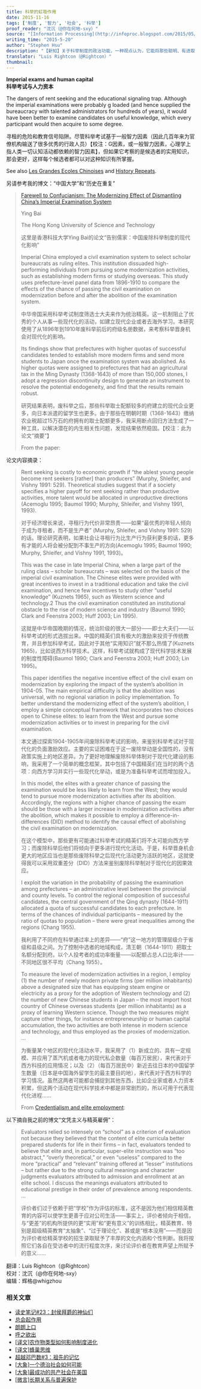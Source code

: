 ```yaml
---
title: 科举的虹吸作用
date: 2015-11-16
tags: ['制度', '智力', '社会', '科举']
proof_reader: "沈沉（@你在何地-sxy）"
source: "[Information Processing](http://infoproc.blogspot.com/2015/05/imperial-exams-and-human-capital.html)"
writing_time: "2015-5-20"
author: "Stephen Hsu"
description: "【新知】关于科举制度的政治功能，一种观点认为，它能将那些聪明、有进取心、因而有望成为社会精英的人筛选出来并纳入体制内，令其效忠于帝权，然而，鉴于科举考试内容的刻板僵化，也有人质疑这一效果，本文介绍的一项研究检验了上述观点，方法颇为巧妙。"
translator: "Luis Rightcon（@Rightcon）"
thumbnail:
---
```


**Imperial exams and human capital**  
**科举考试与人力资本**

The dangers of rent seeking and the educational signaling trap. Although the imperial examinations were probably g loaded (and hence supplied the bureaucracy with talented administrators for hundreds of years), it would have been better to examine candidates on useful knowledge, which every participant would then acquire to some degree.

寻租的危险和教育信号陷阱。尽管科举考试基于一般智力因素（因此几百年来为官僚机构输送了很多优秀的行政人员）【校注：G因素，或一般智力因素，心理学上指人类一切认知活动都依赖的智力因素】，但如果它考察的是候选者的实用知识，那会更好，这样每个候选者都可以对这种知识有所掌握。

See also [Les Grandes Ecoles Chinoises](http://infoproc.blogspot.com/2010/10/les-grandes-ecoles-chinois.html) and [History Repeats](http://infoproc.blogspot.com/2005/03/history-repeats.html).

另请参考我的博文：“中国大学”和“历史在重复”


> [Farewell to Confucianism: The Modernizing Effect of Dismantling China’s Imperial Examination System](http://igov.berkeley.edu/sites/default/files/Ying_Bai_Farewell_to_Confucianism.pdf)
> 
>  Ying Bai
> 
>  The Hong Kong University of Science and Technology
> 
>  这里是香港科技大学Ying Bai的论文“告别儒家：中国废除科举制度的现代化影响”
> 
>  Imperial China employed a civil examination system to select scholar bureaucrats as ruling elites. This institution dissuaded high-performing individuals from pursuing some modernization activities, such as establishing modern firms or studying overseas. This study uses prefecture-level panel data from 1896-1910 to compare the effects of the chance of passing the civil examination on modernization before and after the abolition of the examination system.
> 
>  中华帝国采用科举考试制度筛选士大夫来作为统治精英。这一机制阻止了优秀的个人从事一些现代化的活动，如建立现代企业或者去海外学习。本研究使用了从1896年到1910年废科举前后的府级名册数据，来考察科举晋身机会对现代化的影响。
> 
>  Its findings show that prefectures with higher quotas of successful candidates tended to establish more modern firms and send more students to Japan once the examination system was abolished. As higher quotas were assigned to prefectures that had an agricultural tax in the Ming Dynasty (1368-1643) of more than 150,000 stones, I adopt a regression discontinuity design to generate an instrument to resolve the potential endogeneity, and find that the results remain robust.
> 
>  研究结果表明，废科举之后，那些科举取士配额较多的府建立的现代企业更多，向日本派遣的留学生也更多。由于那些在明朝时期（1368-1643）缴纳农业税超过15万石的府拥有的取士配额更多，我采用断点回归方法生成了一种工具，以解决潜在的内生相关性问题，发现结果依然稳固。【校注：此为论文“摘要”】
> 
>  From the paper:

论文内容摘录：


> Rent seeking is costly to economic growth if “the ablest young people become rent seekers [rather] than producers” (Murphy, Shleifer, and Vishny 1991: 529). Theoretical studies suggest that if a society specifies a higher payoff for rent seeking rather than productive activities, more talent would be allocated in unproductive directions (Acemoglu 1995; Baumol 1990; Murphy, Shleifer, and Vishny 1991, 1993).
> 
>  对于经济增长来说，寻租行为代价非常昂贵——如果“最优秀的年轻人倾向于成为寻租者，而不是生产者” (Murphy, Shleifer, and Vishny 1991: 529) 的话。理论研究表明，如果社会让寻租行为比生产行为获利更多的话，更多有才能的人将会被分配到不事生产的方向(Acemoglu 1995; Baumol 1990; Murphy, Shleifer, and Vishny 1991, 1993)。
> 
>  This was the case in late Imperial China, when a large part of the ruling class – scholar bureaucrats – was selected on the basis of the imperial civil examination. The Chinese elites were provided with great incentives to invest in a traditional education and take the civil examination, and hence few incentives to study other “useful knowledge” (Kuznets 1965), such as Western science and technology.2 Thus the civil examination constituted an institutional obstacle to the rise of modern science and industry (Baumol 1990; Clark and Feenstra 2003; Huff 2003; Lin 1995).
> 
>  这就是中华帝国晚期的情况，统治阶级的很大一部分——即士大夫们——以科举考试的形式选拔出来。中国的精英们具有极大的激励来投资于传统教育，并且参加科举考试，因此对于其他“实用知识”就不那么热情了(Kuznets 1965)，比如说西方科学技术。这样，科举考试就构成了现代科学技术发展的制度性障碍(Baumol 1990; Clark and Feenstra 2003; Huff 2003; Lin 1995)。
> 
>  This paper identifies the negative incentive effect of the civil exam on modernization by exploring the impact of the system’s abolition in 1904-05. The main empirical difficulty is that the abolition was universal, with no regional variation in policy implementation. To better understand the modernizing effect of the system’s abolition, I employ a simple conceptual framework that incorporates two choices open to Chinese elites: to learn from the West and pursue some modernization activities or to invest in preparing for the civil examination.
> 
>  本文通过探索1904-1905年间废除科举考试的影响，来鉴别科举考试对于现代化的负面激励效应。主要的实证困难在于这一废除举动是全国性的，没有政策实施上的地区差异。为了更好地理解废除科举体制对于现代化建设的影响，我采用了一个简单的概念框架，其中包括了中国精英们在当时的两个选项：向西方学习并实行一些现代化举动，或是为准备科举考试而增加投入。
> 
>  In this model, the elites with a greater chance of passing the examination would be less likely to learn from the West; they would tend to pursue more modernization activities after its abolition. Accordingly, the regions with a higher chance of passing the exam should be those with a larger increase in modernization activities after the abolition, which makes it possible to employ a difference-in-differences (DID) method to identify the causal effect of abolishing the civil examination on modernization.
> 
>  在这个模型中，那些更有可能通过科举考试的精英们将不太可能向西方学习；而废除科举后他们将倾向于更多进行现代化活动。于是，科举晋身机会更大的地区应当也是那些废除科举之后现代化活动更为活跃的地区，这就使得我可以采用双重差分（DID）方法来鉴别废除科举制对于现代化的因果效应。
> 
>  I exploit the variation in the probability of passing the examination among prefectures – an administrative level between the provincial and county levels. To control the regional composition of successful candidates, the central government of the Qing dynasty (1644-1911) allocated a quota of successful candidates to each prefecture. In terms of the chances of individual participants – measured by the ratio of quotas to population – there were great inequalities among the regions (Chang 1955).
> 
>  我利用了不同府在科举通过率上的差异——“府”这一地方的管理层级介于省级和县级之间。为了控制中选者的地域构成，清王朝（1644-1911）把取士名额分配到府。以个人投考者的成功率衡量——以配额占总人口比率计——不同地区很不平均（Chang 1955）。
> 
>  To measure the level of modernization activities in a region, I employ (1) the number of newly modern private firms (per million inhabitants) above a designated size that has equipping steam engine or electricity as a proxy for the adoption of Western technology and (2) the number of new Chinese students in Japan – the most import host country of Chinese overseas students (per million inhabitants) as a proxy of learning Western science. Though the two measures might capture other things, for instance entrepreneurship or human capital accumulation, the two activities are both intense in modern science and technology, and thus employed as the proxies of modernization. …
> 
>  为衡量某个地区的现代化活动水平，我采用了（1）新成立的、具有一定规模、并应用了蒸汽机或者电力的现代私企数量（每百万居民），来代表对于西方科技的应用情况；以及（2）（每百万居民中）新近去往日本的中国留学生数量（日本是中国海外留学生的最主要目的地），来代表对于西方科学的学习情况。虽然这两者可能都会捕捉到其他东西，比如企业家或者人力资本积累，但这两个活动在现代科学技术中都是非常剧烈的，所以可用于代表现代化进程……
> 
>  From [Credentialism and elite employment](http://infoproc.blogspot.com/2011/01/credentialism-and-elite-employment.html):

以下摘自我之前的博文“文凭主义与精英雇佣”：


> Evaluators relied so intensely on “school” as a criterion of evaluation not because they believed that the content of elite curricula better prepared students for life in their firms – in fact, evaluators tended to believe that elite and, in particular, super-elite instruction was “too abstract,” “overly theoretical,” or even “useless” compared to the more “practical” and “relevant” training offered at “lesser” institutions – but rather due to the strong cultural meanings and character judgments evaluators attributed to admission and enrollment at an elite school. I discuss the meanings evaluators attributed to educational prestige in their order of prevalence among respondents. …
> 
>  评价者们过于依赖于把“学校”作为评估的标准，这不是因为他们相信精英教育的内容可以使学生更善于应对公司生活——事实上，评价者倾向于相信，与“更差”的机构所提供的更“实用”和“更有意义”的训练相比，精英教育、特别是超级精英教育“太抽象”、“过于理论化”、甚或是“根本没用”——而是因为评价者给精英学校的招生录取赋予了丰厚的文化内涵和个性判断。我将按照它们各自在受访者中的流行程度次序，来讨论评价者在教育声望上所赋予的意义……
> 

翻译：Luis Rightcon（@Rightcon）  
校对：沈沉（@你在何地-sxy）  
编辑：辉格@whigzhou


### 相关文章

* [读史笔记#23：封侯拜爵的神仙们](https://headsalon.org/archives/7495.html "读史笔记#23：封侯拜爵的神仙们")
* [总会起作用](https://headsalon.org/archives/7337.html "总会起作用")
* [朗朗上口](https://headsalon.org/archives/7226.html "朗朗上口")
* [呼之欲出](https://headsalon.org/archives/7107.html "呼之欲出")
* [[译文]农作物类型如何影响制度进化](https://headsalon.org/archives/6730.html "[译文]农作物类型如何影响制度进化")
* [[译文]蜂巢思维](https://headsalon.org/archives/6713.html "[译文]蜂巢思维")
* [超越邓巴数#3：祖先的记忆](https://headsalon.org/archives/6189.html "超越邓巴数#3：祖先的记忆")
* [[大象]一个德治社会如何可能](https://headsalon.org/archives/5208.html "[大象]一个德治社会如何可能")
* [[大象]最成功的共产社会在美国](https://headsalon.org/archives/5162.html "[大象]最成功的共产社会在美国")
* [[微言]长期关系与普遍保护](https://headsalon.org/archives/4826.html "[微言]长期关系与普遍保护")
